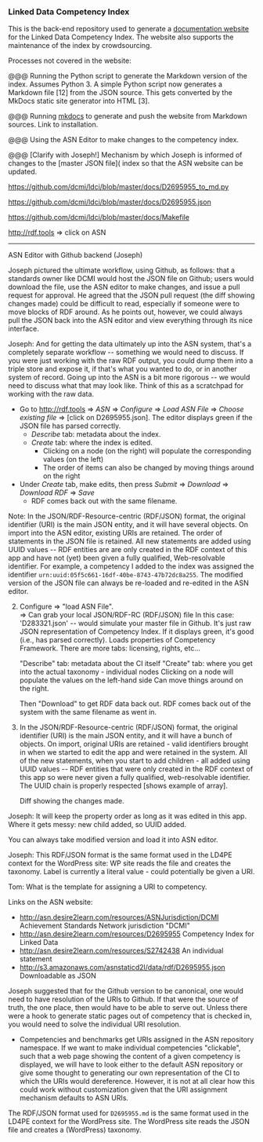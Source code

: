 ### Linked Data Competency Index

This is the back-end repository used to generate a [documentation website](https://dcmi.github.io/ldci/) for the Linked Data Competency Index.  The website also supports the maintenance of the index by crowdsourcing.

Processes not covered in the website:

@@@ Running the Python script to generate the Markdown version of the index.  Assumes Python 3.
A simple Python script now generates a Markdown file [12] from the JSON
source.  This gets converted by the MkDocs static site generator into
HTML [3].

@@@ Running [mkdocs](http://mkdocs.org) to generate and push the website from Markdown sources. Link to installation.

@@@ Using the ASN Editor to make changes to the competency index.

@@@ [Clarify with Joseph!] Mechanism by which Joseph is informed of changes to the [master JSON file]( index so that the ASN website can be updated.

https://github.com/dcmi/ldci/blob/master/docs/D2695955_to_md.py

https://github.com/dcmi/ldci/blob/master/docs/D2695955.json

https://github.com/dcmi/ldci/blob/master/docs/Makefile

http://rdf.tools
    => click on ASN


----------------------------------------------------------------------
ASN Editor with Github backend (Joseph)

Joseph pictured the ultimate workflow, using Github, as follows: that a
standards owner like DCMI would host the JSON file on Github; users would
download the file, use the ASN editor to make changes, and issue a pull request
for approval.  He agreed that the JSON pull request (the diff showing changes
made) could be difficult to read, especially if someone were to move blocks of
RDF around.  As he points out, however, we could always pull the JSON back into
the ASN editor and view everything through its nice interface.

Joseph: And for getting the data ultimately up into the ASN system, that's a
completely separate workflow -- something we would need to discuss.  If you
were just working with the raw RDF output, you could dump them into a triple
store and expose it, if that's what you wanted to do, or in another system of
record.  Going up into the ASN is a bit more rigorous -- we would need to
discuss what that may look like.  Think of this as a scratchpad for working
with the raw data.

* Go to http://rdf.tools => _ASN_ => _Configure_ => _Load ASN File_ => _Choose existing file_ => [click on D2695955.json].  The editor displays green if the JSON file has parsed correctly.
    * _Describe_ tab: metadata about the index.
    * _Create_ tab: where the index is edited.
        * Clicking on a node (on the right) will populate the corresponding values (on the left)
        * The order of items can also be changed by moving things around on the right
* Under _Create_ tab, make edits, then press _Submit_ => _Download_ => _Download RDF_ => _Save_
    * RDF comes back out with the same filename.

Note: In the JSON/RDF-Resource-centric (RDF/JSON) format, the original
identifier (URI) is the main JSON entity, and it will have several objects.  On
import into the ASN editor, existing URIs are retained.  The order of
statements in the JSON file is retained.  All new statements are added using
UUID values -- RDF entities are are only created in the RDF context of this app
and have not (yet) been given a fully qualified, Web-resolvable identifier.
For example, a competency I added to the index was assigned the identifier
`urn:uuid:05f5c661-16df-40be-8743-47b72dc8a255`.  The modified version of 
the JSON file can always be re-loaded and re-edited in the ASN editor.

2. Configure => "load ASN File".  
   => Can grab your local JSON/RDF-RC (RDF/JSON) file
      In this case: 'D283321.json' -- would simulate your master file in Github.
      It's just raw JSON representation of Competency Index. 
      If it displays green, it's good (i.e., has parsed correctly).
      Loads properties of Competency Framework.
      There are more tabs: licensing, rights, etc...

    "Describe" tab: metadata about the CI itself
    "Create" tab: where you get into the actual taxonomy - individual nodes
        Clicking on a node will populate the values on the left-hand side
        Can move things around on the right.

    Then "Download" to get RDF data back out.  RDF comes back out of the system 
    with the same filename as went in.  

3. In the JSON/RDF-Resource-centric (RDF/JSON) format, the original identifier 
   (URI) is the main JSON entity, and it will have a bunch of objects.  On 
   import, original URIs are retained - valid identifiers brought in when we
   started to edit the app and were retained in the system.  All of the new
   statements, when you start to add children - all added using UUID values --
   RDF entities that were only created in the RDF context of this app so were
   never given a fully qualified, web-resolvable identifier.  The UUID chain is
   properly respected [shows example of array].  

   Diff showing the changes made.

Joseph: It will keep the property order as long as it was edited in this app.
Where it gets messy: new child added, so UUID added.

You can always take modified version and load it into ASN editor.

Joseph: This RDF/JSON format is the same format used in the LD4PE context
for the WordPress site: WP site reads the file and creates the taxonomy. 
Label is currently a literal value - could potentially be given a URI.

Tom: What is the template for assigning a URI to competency.

Links on the ASN website:

* http://asn.desire2learn.com/resources/ASNJurisdiction/DCMI
  Achievement Standards Network jurisdiction "DCMI"
* http://asn.desire2learn.com/resources/D2695955
  Competency Index for Linked Data
* http://asn.desire2learn.com/resources/S2742438
  An individual statement
* http://s3.amazonaws.com/asnstaticd2l/data/rdf/D2695955.json
  Downloadable as JSON

Joseph suggested that for the Github version to be canonical, one would need to
have resolution of the URIs to Github.  If that were the source of truth, the
one place, then would have to be able to serve out.  Unless there were a hook
to generate static pages out of competency that is checked in, you would need
to solve the individual URI resolution.

* Competencies and benchmarks get URIs assigned in the ASN repository
  namespace.  If we want to make individual competencies "clickable", such that
  a web page showing the content of a given competency is displayed, we will
  have to look either to the default ASN repository or give some thought to
  generating our own representation of the CI to which the URIs would
  dereference.  However, it is not at all clear how this could work without
  customization given that the URI assignment mechanism defaults to ASN URIs.

The RDF/JSON format used for `D2695955.md` is the same format
used in the LD4PE context for the WordPress site.  The WordPress
site reads the JSON file and creates a (WordPress) taxonomy.


